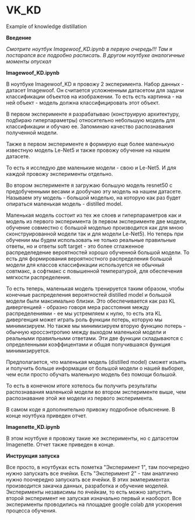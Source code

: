# VK_KD
Example of knowledge distillation

**Введение**

*Смотрите ноутбук Imagewoof_KD.ipynb в первую очередь!!! Там я постарался все подробно расписать. В другом ноутбуке аналогичные моменты опускал*

**Imagewoof_KD.ipynb**

В ноутбуке Imagewoof_KD я провожу 2 эксперимента. Набор данных - датасет Imagewoof. Он считается усложненным датасетом для задачи классификации объектов на изображении. То есть есть картинка - на ней объект - модель должна классифицировать этот объект.

В первом эксперименте я разрабатываю (конструирую архитектуру, подбираю гиперпараметры) относительно небольшую модель для классификации и обучаю ее. Запоминаю качество распознавания полученной модели.

Также в первом эксперименте я формирую еще более маленькую известную модель Le-Net5 и также провожу обучение на нашем датасете.

То есть я исследую две маленькие модели - свою и Le-Net5. И для каждой провожу эксперименты отдельно.

Во втором эксперименте я загружаю большую модель resnet50 с предобученными весами и дообучаю эту модель на нашем датасете. Называем эту модель - большой моделью, на которую как раз будет опираться маленькая модель - distilled model.

Маленькая модель состоит из тех же слоев и гиперпараметров как и модель из первого эксперимента (в первом эксперименте две модели, обучение совместно с большой моделью производится как для мною сконструированной модели так и для модели Le-Net5). Но теперь при обучении мы будем использовать не только реальные правильные ответы, но и ответы soft target - это более сглаженное распределедение вероятностей хорошо обученной большой модели. То есть для формирования вероятностного распределения большой модели для классов классификации используется не обычный совтмакс, а софтмакс с повышенной температурой, для обеспечения мягкости распределения.

То есть теперь, маленькая модель тренируется таким образом, чтобы конечные распределения вероятностей distilled model и большой модели были максимально близки. Это обеспечивается как раз KL дивергенцией - образно говоря мера расстояния между распределениями - ее мы устремляем к нулю, то есть эта KL дивергенция может играть роль функции потерь, которую мы минимизируем. Но также мы минимизируем вторую функцию потерь - обычную кроссэнтропию между выходом маленькой модели и реальными правильными ответами. Эти две функции складываются с определенными коэффицентами и общая получившаяся функция минимизируется.

Предполагается, что маленькая модель (distilled model) сможет изъять и получить больше информации от большой модели о нашей выборке, чем если просто обучать маленькую модель без помощи большой. 

То есть в конечном итоге хотелось бы получить результаты распознавания маленькой модели во втором эксперименте выше, чем распознавание этой же модели из первого эксперимента.

В самом коде я дополнительно привожу подробное объяснение. В конце ноутбука приведен отчет.

**Imagenette_KD.ipynb**

В этом ноутбуке я провожу такие же эксперименты, но с датасетом Imagenette. Отчет также приведен в конце.

**Инструкция запуска**

Все просто, в ноутбуках есть пометка "Эксперимент 1", там поочередно нужно запускать все ячейки. Есть "Эксперимент 2" - там аналгично нужно поочередно запускать все ячейки. В этих экмпериментах производится закачка данных, разработка и обучение моделей. Эксперименты независимы по ячейкам, то есть можно запустить второй эксперимент не запуская изначально первый и наоборот. Все эксперименты проводились на площадке google colab для ускорения процесса обучения. 
